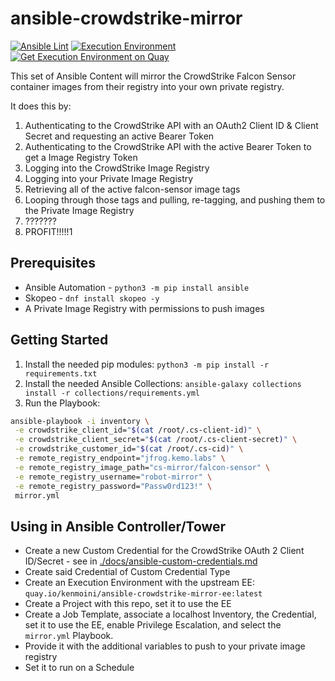 # ansible-crowdstrike-mirror

[![Ansible Lint](https://github.com/kenmoini/ansible-crowdstrike-mirror/actions/workflows/ansible-lint.yml/badge.svg)]((https://github.com/kenmoini/ansible-crowdstrike-mirror/actions/workflows/ansible-lint.yml))
[![Execution Environment](https://github.com/kenmoini/ansible-crowdstrike-mirror/actions/workflows/build-deploy-ee.yml/badge.svg)](https://github.com/kenmoini/ansible-crowdstrike-mirror/actions/workflows/build-deploy-ee.yml)
[![Get Execution Environment on Quay](https://img.shields.io/badge/Quay.io-Get%20EE%20Image-blue)](https://quay.io/kenmoini/ansible-crowdstrike-mirror-ee)

This set of Ansible Content will mirror the CrowdStrike Falcon Sensor container images from their registry into your own private registry.

It does this by:

1. Authenticating to the CrowdStrike API with an OAuth2 Client ID & Client Secret and requesting an active Bearer Token
2. Authenticating to the CrowdStrike API with the active Bearer Token to get a Image Registry Token
3. Logging into the CrowdStrike Image Registry
4. Logging into your Private Image Registry
5. Retrieving all of the active falcon-sensor image tags
6. Looping through those tags and pulling, re-tagging, and pushing them to the Private Image Registry
7. ???????
8. PROFIT!!!!!1

## Prerequisites

- Ansible Automation - `python3 -m pip install ansible`
- Skopeo - `dnf install skopeo -y`
- A Private Image Registry with permissions to push images

## Getting Started

1. Install the needed pip modules: `python3 -m pip install -r requirements.txt`
2. Install the needed Ansible Collections: `ansible-galaxy collections install -r collections/requirements.yml`
3. Run the Playbook: 

```bash
ansible-playbook -i inventory \
 -e crowdstrike_client_id="$(cat /root/.cs-client-id)" \
 -e crowdstrike_client_secret="$(cat /root/.cs-client-secret)" \
 -e crowdstrike_customer_id="$(cat /root/.cs-cid)" \
 -e remote_registry_endpoint="jfrog.kemo.labs" \
 -e remote_registry_image_path="cs-mirror/falcon-sensor" \
 -e remote_registry_username="robot-mirror" \
 -e remote_registry_password="Passw0rd123!" \
 mirror.yml
```

## Using in Ansible Controller/Tower

- Create a new Custom Credential for the CrowdStrike OAuth 2 Client ID/Secret - see in [./docs/ansible-custom-credentials.md](./docs/ansible-custom-credentials.md)
- Create said Credential of Custom Credential Type
- Create an Execution Environment with the upstream EE: `quay.io/kenmoini/ansible-crowdstrike-mirror-ee:latest`
- Create a Project with this repo, set it to use the EE
- Create a Job Template, associate a localhost Inventory, the Credential, set it to use the EE, enable Privilege Escalation, and select the `mirror.yml` Playbook.
- Provide it with the additional variables to push to your private image registry
- Set it to run on a Schedule
